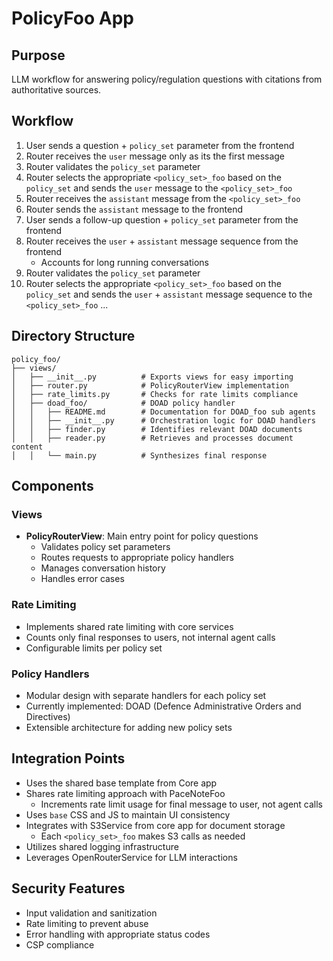 # PolicyFoo App

## Purpose
LLM workflow for answering policy/regulation questions with citations from authoritative sources.

## Workflow
   1. User sends a question + `policy_set` parameter from the frontend
   2. Router receives the `user` message only as its the first message
   3. Router validates the `policy_set` parameter
   4. Router selects the appropriate `<policy_set>_foo` based on the `policy_set` and sends the `user` message to the `<policy_set>_foo`
   5. Router receives the `assistant` message from the `<policy_set>_foo`
   6. Router sends the `assistant` message to the frontend
   7. User sends a follow-up question + `policy_set` parameter from the frontend
   8. Router receives the `user` + `assistant` message sequence from the frontend
      - Accounts for long running conversations
   9. Router validates the `policy_set` parameter
   10. Router selects the appropriate `<policy_set>_foo` based on the `policy_set` and sends the `user` + `assistant` message sequence to the `<policy_set>_foo`
   ...

## Directory Structure
```
policy_foo/
├── views/
│   ├── __init__.py          # Exports views for easy importing
│   ├── router.py            # PolicyRouterView implementation
│   ├── rate_limits.py       # Checks for rate limits compliance
│   ├── doad_foo/            # DOAD policy handler
│   │   ├── README.md        # Documentation for DOAD_foo sub agents
│   │   ├── __init__.py      # Orchestration logic for DOAD handlers
│   │   ├── finder.py        # Identifies relevant DOAD documents
│   │   ├── reader.py        # Retrieves and processes document content
│   │   └── main.py          # Synthesizes final response
```

## Components

### Views
- **PolicyRouterView**: Main entry point for policy questions
  - Validates policy set parameters
  - Routes requests to appropriate policy handlers
  - Manages conversation history
  - Handles error cases

### Rate Limiting
- Implements shared rate limiting with core services
- Counts only final responses to users, not internal agent calls
- Configurable limits per policy set

### Policy Handlers
- Modular design with separate handlers for each policy set
- Currently implemented: DOAD (Defence Administrative Orders and Directives)
- Extensible architecture for adding new policy sets

## Integration Points
- Uses the shared base template from Core app
- Shares rate limiting approach with PaceNoteFoo
  * Increments rate limit usage for final message to user, not agent calls
- Uses `base` CSS and JS to maintain UI consistency
- Integrates with S3Service from core app for document storage
  * Each `<policy_set>_foo` makes S3 calls as needed
- Utilizes shared logging infrastructure
- Leverages OpenRouterService for LLM interactions

## Security Features
- Input validation and sanitization
- Rate limiting to prevent abuse
- Error handling with appropriate status codes
- CSP compliance